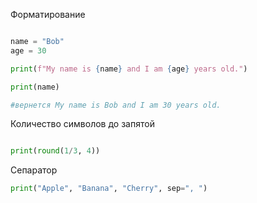 
Форматирование

```python

name = "Bob" 
age = 30 

print(f"My name is {name} and I am {age} years old.")

print(name)

#вернется My name is Bob and I am 30 years old.

```


Количество символов до запятой 

```python

print(round(1/3, 4))

```



Сепаратор 

```python
print("Apple", "Banana", "Cherry", sep=", ")
```

